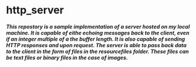 # http_server

##### This repostory is a sample implementation of a server hosted on my local machine.  It is capable of eithe echoing messages back to the client, even if an integer multiple of a the buffer length.  It is also capable of sending HTTP responses and upon request.  The server is able to pass back data to the client in the form of files in the resourcefiles folder.  These files can be text files or binary files in the case of images.